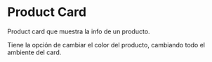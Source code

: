 # Product Card
Product card que muestra la info de un producto.

Tiene la opción de cambiar el color del producto, cambiando todo el ambiente del card.
